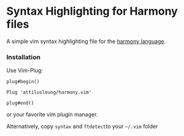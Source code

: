 # Syntax Highlighting for Harmony files

A simple vim syntax highlighting file for the [harmony language](https://harmony.cs.cornell.edu/).

### Installation
Use Vim-Plug:

```vim
plug#begin()

Plug 'attilusleung/harmony.vim'

plug#end()
```

or your favorite vim plugin manager.

Alternatively, copy `syntax` and `ftdetect`to your `~/.vim` folder
